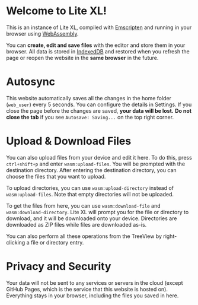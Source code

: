 # Welcome to Lite XL!

This is an instance of Lite XL, compiled with [Emscripten][1] and running
in your browser using [WebAssembly][2].

You can **create, edit and save files** with the editor and store them in
your browser. All data is stored in [IndexedDB][3] and restored when you
refresh the page or reopen the website in the **same browser** in the future.

# Autosync

This website automatically saves all the changes in the home folder
(`web_user`) every 5 seconds. You can configure the details in Settings.
If you close the page before the changes are saved, **your data will be lost.**
**Do not close the tab** if you see `Autosave: Saving...` on the top right corner.

# Upload & Download Files

You can also upload files from your device and edit it here. To do this,
press `ctrl+shift+p` and enter `wasm:upload-files`. You will be prompted with
the destination directory. After entering the destination directory,
you can choose the files that you want to upload.

To upload directories, you can use `wasm:upload-directory`
instead of `wasm:upload-files`. Note that empty directories will not be uploaded.

To get the files from here, you can use `wasm:download-file` and `wasm:download-directory`.
Lite XL will prompt you for the file or directory to download, and it will be downloaded
onto your device. Directories are downloaded as ZIP files while files are downloaded as-is.

You can also perform all these operations from the TreeView by right-clicking
a file or directory entry.

# Privacy and Security

Your data will not be sent to any services or servers in the cloud
(except GitHub Pages, which is the service that this website is hosted on).
Everything stays in your browser, including the files you saved in here.


[1]: https://emscripten.org/
[2]: https://webassembly.org/
[3]: https://developer.mozilla.org/en-US/docs/Web/API/IndexedDB_API
